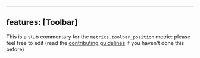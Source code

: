 
---
features: [Toolbar]
---

This is a stub commentary for the `metrics.toolbar_position` metric: please feel free to edit (read the
[contributing guidelines](https://github.com/mozilla/glean-annotations/blob/main/CONTRIBUTING.md)
if you haven't done this before)
